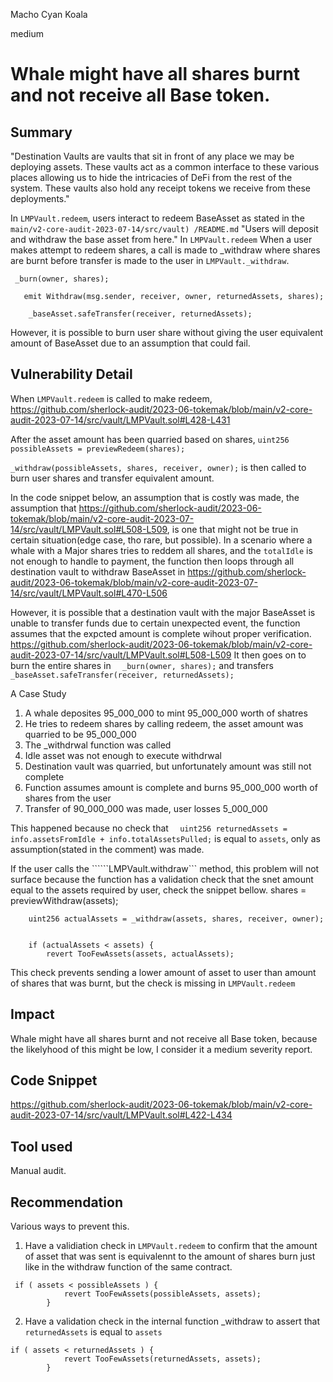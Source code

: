 Macho Cyan Koala

medium

# Whale might have all shares burnt and not receive all Base token.
## Summary
"Destination Vaults are vaults that sit in front of any place we may be deploying assets. These vaults act as a common interface to these various places allowing us to hide the intricacies of DeFi from the rest of the system. These vaults also hold any receipt tokens we receive from these deployments."

In ```LMPVault.redeem```, users interact to redeem BaseAsset as stated in the ```main/v2-core-audit-2023-07-14/src/vault)
/README.md``` "Users will deposit and withdraw the base asset from here."
In ```LMPVault.redeem``` When a user makes attempt to redeem shares, a call is made to _withdraw where shares are burnt before transfer is made to the user in  ```LMPVault._withdraw```.
```solidity
 _burn(owner, shares);

   emit Withdraw(msg.sender, receiver, owner, returnedAssets, shares);

    _baseAsset.safeTransfer(receiver, returnedAssets);
```

However, it is possible to burn user share without giving the user equivalent amount of BaseAsset due to an assumption that could fail.

## Vulnerability Detail
When ```LMPVault.redeem``` is called to make redeem, 
https://github.com/sherlock-audit/2023-06-tokemak/blob/main/v2-core-audit-2023-07-14/src/vault/LMPVault.sol#L428-L431

After the asset amount has been quarried based on shares, 
```uint256 possibleAssets = previewRedeem(shares);``` 

```_withdraw(possibleAssets, shares, receiver, owner);``` is then called to burn user shares and transfer equivalent amount.

In the code snippet below, an assumption that is costly was made, the assumption that https://github.com/sherlock-audit/2023-06-tokemak/blob/main/v2-core-audit-2023-07-14/src/vault/LMPVault.sol#L508-L509, is one that might not be true in certain situation(edge case, tho rare, but possible). In a scenario where a whale with a Major shares tries to reddem all shares, and the ```totalIdle``` is not enough to handle to payment, the function then loops through all destination vault to withdraw BaseAsset in https://github.com/sherlock-audit/2023-06-tokemak/blob/main/v2-core-audit-2023-07-14/src/vault/LMPVault.sol#L470-L506

However, it is possible that a destination vault with the major BaseAsset is unable to transfer funds due to certain unexpected event, the function assumes that the expcted amount is complete wihout proper verification.
 https://github.com/sherlock-audit/2023-06-tokemak/blob/main/v2-core-audit-2023-07-14/src/vault/LMPVault.sol#L508-L509
It then goes on to burn the entire shares in ```  _burn(owner, shares);``` and transfers ``` _baseAsset.safeTransfer(receiver, returnedAssets);```

A Case Study
1. A whale deposites 95_000_000 to mint 95_000_000 worth of shatres
2. He tries to redeem shares by calling redeem, the asset amount was quarried to be 95_000_000 
3. The _withdrwal function was called
4. Idle asset was not enough to execute withdrwal
5. Destination vault was quarried, but unfortunately amount was still not complete
6. Function assumes amount is complete and burns 95_000_000 worth of shares from the user
7. Transfer of 90_000_000 was made, user losses 5_000_000

This happened because no check that ```  uint256 returnedAssets = info.assetsFromIdle + info.totalAssetsPulled;``` is equal to ```assets```, only as assumption(stated in the comment) was made. 

If the user calls the ``````LMPVault.withdraw``` method, this problem will not surface because the function has a validation check that the snet amount equal to the assets required by user, check the snippet bellow.
        shares = previewWithdraw(assets);


        uint256 actualAssets = _withdraw(assets, shares, receiver, owner);


        if (actualAssets < assets) {
            revert TooFewAssets(assets, actualAssets);
This check prevents sending a lower amount of asset to user than amount of shares that was burnt, but the check is missing in ```LMPVault.redeem``` 




## Impact
Whale might have all shares burnt and not receive all Base token, because the likelyhood of this might be low, I consider it a medium severity report.

## Code Snippet
https://github.com/sherlock-audit/2023-06-tokemak/blob/main/v2-core-audit-2023-07-14/src/vault/LMPVault.sol#L422-L434

## Tool used
Manual audit.


## Recommendation
Various ways to prevent this.
1. Have a validiation check in ```LMPVault.redeem``` to confirm that the amount of asset that was sent is equivalennt to the amount of shares burn just like in the withdraw function of the same contract. 
```solidity 
 if ( assets < possibleAssets ) {
            revert TooFewAssets(possibleAssets, assets);
        }
```
2. Have a validation check in the internal function _withdraw to assert that ```returnedAssets``` is equal to ```assets```
```solidity  
if ( assets < returnedAssets ) {
            revert TooFewAssets(returnedAssets, assets);
        }
```
